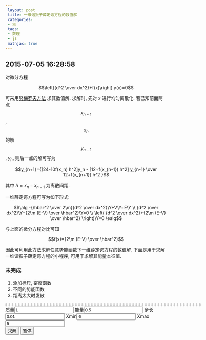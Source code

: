 ```yaml
---
 layout: post
 title: 一维谐振子薛定谔方程的数值解
 categories:
 - 科
 tags:
 - 数理
 - js
 mathjax: true
---
```


<script src="/jscss/kinetic.min.js"></script>

## 2015-07-05 16:28:58

对微分方程

$$\left({d^2 \over dx^2}+f(x)\right) y(x)=0$$

可采用[努梅罗夫方法](https://zh.wikipedia.org/wiki/%E5%8A%AA%E6%A2%85%E7%BD%97%E5%A4%AB%E6%96%B9%E6%B3%95)
求其数值解. 求解时, 先对 $x$ 进行均匀离散化. 若已知前面两点 $$x_{n-1}$$, $$x_n$$ 的解 $$y_{n-1}$$, $y_n$, 则后一点的解可写为

$$y_{n+1}={[24-10f(x_n) h^2]y_n - [12+f(x_{n-1}) h^2] y_{n-1} \over 12+f(x_{n+1}) h^2 }$$

其中 $h=x_n-x_{n-1}$ 为离散间距.

一维薛定谔方程可写为如下形式:

$$\alg
-{\hbar^2 \over 2\m}{d^2 \over dx^2}\Y+V\Y=E\Y \\
{d^2 \over dx^2}\Y+{2\m (E-V) \over \hbar^2}\Y=0 \\
\left( {d^2 \over dx^2}+{2\m (E-V) \over \hbar^2} \right)\Y=0
\ealg$$

与上面的微分方程对比可知

$$f(x)={2\m (E-V) \over \hbar^2}$$

因此可利用此方法求解任意势能函数下一维薛定谔方程的数值解. 下面是用于求解一维谐振子薛定谔方程的小程序, 可用于求解其能量本征值.

### 未完成

1. 添加标尺, 密度函数
2. 不同的势能函数
3. 距离太大时发散


<div id="ctn" style="border:dotted 5px #ccc;width:600px"></div>
质量<input type="box" id="mass" value="1">
能量<input type="box" id="tryEng" value="0.5">
步长<input type="box" id="step" value="0.01">
Xmin<input type="box" id="minX" value="-5">
Xmax<input type="box" id="maxX" value="5"><br>
<input type="button" id="play" value="求解">
<input type="button" id="stop" value="暂停">

<script>
	var $=function(id){return document.getElementById(id)};

	var i=0, mass, dX, hsq, tryEng, minX, maxX, x, y, facX, facY, facPot, minPot, maxPot, norm, pntNum, Y=[], points=[]

	mass=parseFloat($("mass").value)
	tryEng=parseFloat($('tryEng').value)
	dX=parseFloat($("step").value)
	minX=parseFloat($("minX").value)
	maxX=parseFloat($("maxX").value)
	hsq=dX*dX
	pntNum=parseInt((maxX-minX)/dX)+1

	function pot(x) {
		return 0.5*x*x
	}

	function V(x) {
		return 2*(tryEng-pot(x))*mass
	}

	function getY() {
		mass=parseFloat($("mass").value)
		tryEng=parseFloat($('tryEng').value)
		dX=parseFloat($("step").value)
		minX=parseFloat($("minX").value)
		maxX=parseFloat($("maxX").value)
		hsq=dX*dX
		pntNum=parseInt(Math.abs(maxX-minX)/dX)+1
		facX=2*cx/Math.abs(maxX-minX)
		facY=cy

		Y[0]=1E-9; Y[1]= (24-10*V(minX)*hsq)*Y[0] / (12+V(minX+dX)*hsq)

		x=minX+dX
		norm=Y[0]*Y[0]+Y[1]*Y[1]
		for(i=2; i<pntNum; i++) {
			x += dX
			Y[i] = ( (24-10*V(x-dX)*hsq)*Y[i-1] - (12+V(x-2*dX)*hsq)*Y[i-2] )/(12+V(x)*hsq)
			norm += Y[i]*Y[i]
		}
		norm=1/Math.sqrt(norm*dX)
		for(i=0; i<pntNum; i++) Y[i]*=norm
		// console.log(Y)
	}

	var stage = new Kinetic.Stage({
		container: 'ctn',
		width: 600, height: 600
	});
	var layer = new Kinetic.Layer();
	stage.add(layer);

	var cx=stage.getWidth()/2;
	var cy=stage.getHeight()/2;
	facX=2*cx/(maxX-minX)
	facY=cy

	var potCurve = new Kinetic.Shape({
		stroke: '#880000',
		strokeWidth: 2,
		drawFunc: function(context) {
			minPot=1E10; maxPot=-1E10
			for(i=0; i<pntNum; i++) {
				x = (minX+i*dX)
				y = pot(x)
				if(y<minPot) minPot=y
				else if(y>maxPot) maxPot=y
			}
			facPot=cy/(maxPot-minPot)
			context.beginPath();
			for(i=0; i<pntNum; i++) {
				x = (minX+i*dX)
				y = -pot(x)
				x = x*facX+cx
				y=y*facPot+cy
				context.lineTo(x, y);
			}
			context.closePath();
			context.strokeShape(this);
		}
	});
	layer.add(potCurve)
	
	var axis = new Kinetic.Shape({
		stroke: 'black',
		strokeWidth: 2,
		drawFunc: function(context) {
			context.beginPath();
			context.moveTo(cx, 0);
			context.lineTo(cx, 2*cy);
			context.moveTo(0, cy);
			context.lineTo(2*cx, cy);
			
			for(i=0; i<pntNum; i += 10) {
				x = (minX+i*dX)
				y = -maxPot/40
				x = x*facX+cx
				y=y*facPot+cy
				context.moveTo(x, cy);
				context.lineTo(x, y);
			}

			context.closePath();
			context.strokeShape(this);
		}
	});
	layer.add(axis)

	var tryLine = new Kinetic.Shape({
		stroke: 'red',
		strokeWidth: 2,
		drawFunc: function(context) {
			context.beginPath();
			y=-tryEng
			context.moveTo(0,  y*facPot+cy)
			context.lineTo(2*cx, y*facPot+cy);

			context.closePath();
			context.strokeShape(this);
		}
	});
	layer.add(tryLine)

	var circ = new Kinetic.Circle({
		x: cx, y: cy, radius: 5,
		fill: 'red', stroke: 'red'
	});
	layer.add(circ);

	var pen = new Kinetic.Circle({
		x: 0, y: cy, radius: 5,
		fill: 'blue', stroke: 'blue'
	});
	layer.add(pen);

	var line=new Kinetic.Line({
		points:[0,0,0,0],
		stroke:"blue",
		strokeWidth:4
	});
	layer.add(line);

	layer.draw()

	var anim = new Kinetic.Animation(
		function (frame) {
			var i=parseInt(frame.time)
			if(i<pntNum) {
				x = (minX+i*dX)*facX+cx
				y = -Y[i]*facY+cy
				points.push(x, y);
				line.setPoints(points);
				pen.setX(x);
				pen.setY(y);
			} else {
				anim.stop()
				points=[];
				frame.time=0
			}
		},
	layer);

	$('play').addEventListener('click', function() { getY(); anim.start();}, false);
	$('stop').addEventListener('click', function() { anim.stop(); }, false);
</script>

